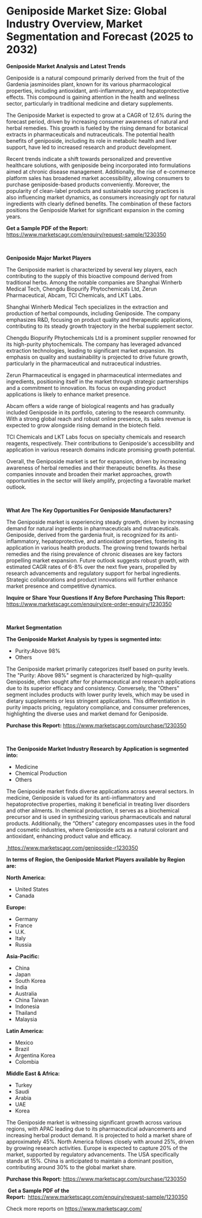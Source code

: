 <p><h1>Geniposide Market Size: Global Industry Overview, Market Segmentation and Forecast (2025 to 2032)</h1></p><p><strong>Geniposide Market Analysis and Latest Trends</strong></p>
<p><p>Geniposide is a natural compound primarily derived from the fruit of the Gardenia jasminoides plant, known for its various pharmacological properties, including antioxidant, anti-inflammatory, and hepatoprotective effects. This compound is gaining attention in the health and wellness sector, particularly in traditional medicine and dietary supplements.</p><p>The Geniposide Market is expected to grow at a CAGR of 12.6% during the forecast period, driven by increasing consumer awareness of natural and herbal remedies. This growth is fueled by the rising demand for botanical extracts in pharmaceuticals and nutraceuticals. The potential health benefits of geniposide, including its role in metabolic health and liver support, have led to increased research and product development.</p><p>Recent trends indicate a shift towards personalized and preventive healthcare solutions, with geniposide being incorporated into formulations aimed at chronic disease management. Additionally, the rise of e-commerce platform sales has broadened market accessibility, allowing consumers to purchase geniposide-based products conveniently. Moreover, the popularity of clean-label products and sustainable sourcing practices is also influencing market dynamics, as consumers increasingly opt for natural ingredients with clearly defined benefits. The combination of these factors positions the Geniposide Market for significant expansion in the coming years.</p></p>
<p><strong>Get a Sample PDF of the Report:&nbsp;</strong> <a href="https://www.marketscagr.com/enquiry/request-sample/1230350?utm_campaign=2882&utm_medium=2&utm_source=Github&utm_content=ia&utm_term=01042025&utm_id=geniposide">https://www.marketscagr.com/enquiry/request-sample/1230350</a></p>
<p>&nbsp;</p>
<p><strong>Geniposide Major Market Players</strong></p>
<p><p>The Geniposide market is characterized by several key players, each contributing to the supply of this bioactive compound derived from traditional herbs. Among the notable companies are Shanghai Winherb Medical Tech, Chengdu Biopurify Phytochemicals Ltd, Zerun Pharmaceutical, Abcam, TCI Chemicals, and LKT Labs.</p><p>Shanghai Winherb Medical Tech specializes in the extraction and production of herbal compounds, including Geniposide. The company emphasizes R&D, focusing on product quality and therapeutic applications, contributing to its steady growth trajectory in the herbal supplement sector.</p><p>Chengdu Biopurify Phytochemicals Ltd is a prominent supplier renowned for its high-purity phytochemicals. The company has leveraged advanced extraction technologies, leading to significant market expansion. Its emphasis on quality and sustainability is projected to drive future growth, particularly in the pharmaceutical and nutraceutical industries.</p><p>Zerun Pharmaceutical is engaged in pharmaceutical intermediates and ingredients, positioning itself in the market through strategic partnerships and a commitment to innovation. Its focus on expanding product applications is likely to enhance market presence.</p><p>Abcam offers a wide range of biological reagents and has gradually included Geniposide in its portfolio, catering to the research community. With a strong global reach and robust online presence, its sales revenue is expected to grow alongside rising demand in the biotech field.</p><p>TCI Chemicals and LKT Labs focus on specialty chemicals and research reagents, respectively. Their contributions to Geniposide's accessibility and application in various research domains indicate promising growth potential.</p><p>Overall, the Geniposide market is set for expansion, driven by increasing awareness of herbal remedies and their therapeutic benefits. As these companies innovate and broaden their market approaches, growth opportunities in the sector will likely amplify, projecting a favorable market outlook.</p></p>
<p>&nbsp;</p>
<p><strong>What Are The Key Opportunities For Geniposide Manufacturers?</strong></p>
<p><p>The Geniposide market is experiencing steady growth, driven by increasing demand for natural ingredients in pharmaceuticals and nutraceuticals. Geniposide, derived from the gardenia fruit, is recognized for its anti-inflammatory, hepatoprotective, and antioxidant properties, fostering its application in various health products. The growing trend towards herbal remedies and the rising prevalence of chronic diseases are key factors propelling market expansion. Future outlook suggests robust growth, with estimated CAGR rates of 6-8% over the next five years, propelled by research advancements and regulatory support for herbal ingredients. Strategic collaborations and product innovations will further enhance market presence and competitive dynamics.</p></p>
<p><strong>Inquire or Share Your Questions If Any Before Purchasing This Report:</strong> <a href="https://www.marketscagr.com/enquiry/pre-order-enquiry/1230350?utm_campaign=2882&utm_medium=2&utm_source=Github&utm_content=ia&utm_term=01042025&utm_id=geniposide">https://www.marketscagr.com/enquiry/pre-order-enquiry/1230350</a></p>
<p>&nbsp;</p>
<p><strong>Market Segmentation</strong></p>
<p><strong>The Geniposide Market Analysis by types is segmented into:</strong></p>
<p><ul><li>Purity:Above 98%</li><li>Others</li></ul></p>
<p><p>The Geniposide market primarily categorizes itself based on purity levels. The "Purity: Above 98%" segment is characterized by high-quality Geniposide, often sought after for pharmaceutical and research applications due to its superior efficacy and consistency. Conversely, the "Others" segment includes products with lower purity levels, which may be used in dietary supplements or less stringent applications. This differentiation in purity impacts pricing, regulatory compliance, and consumer preferences, highlighting the diverse uses and market demand for Geniposide.</p></p>
<p><strong>Purchase this Report:&nbsp;</strong><a href="https://www.marketscagr.com/purchase/1230350?utm_campaign=2882&utm_medium=2&utm_source=Github&utm_content=ia&utm_term=01042025&utm_id=geniposide">https://www.marketscagr.com/purchase/1230350</a></p>
<p>&nbsp;</p>
<p><strong>The Geniposide Market Industry Research by Application is segmented into:</strong></p>
<p><ul><li>Medicine</li><li>Chemical Production</li><li>Others</li></ul></p>
<p><p>The Geniposide market finds diverse applications across several sectors. In medicine, Geniposide is valued for its anti-inflammatory and hepatoprotective properties, making it beneficial in treating liver disorders and other ailments. In chemical production, it serves as a biochemical precursor and is used in synthesizing various pharmaceuticals and natural products. Additionally, the “Others” category encompasses uses in the food and cosmetic industries, where Geniposide acts as a natural colorant and antioxidant, enhancing product value and efficacy.</p></p>
<p><a href="https://www.marketscagr.com/geniposide-r1230350?utm_campaign=2882&utm_medium=2&utm_source=Github&utm_content=ia&utm_term=01042025&utm_id=geniposide">&nbsp;https://www.marketscagr.com/geniposide-r1230350</a></p>
<p><strong>In terms of Region, the Geniposide Market Players available by Region are:</strong></p>
<p>
    <p> <strong> North America: </strong>
        <ul>
            <li>United States</li>
            <li>Canada</li>
        </ul>
        </p> 
    <p> <strong> Europe: </strong>
        <ul>
            <li>Germany</li>
            <li>France</li>
            <li>U.K.</li>
            <li>Italy</li>
            <li>Russia</li>
        </ul>
        </p> 
    <p> <strong> Asia-Pacific: </strong>
        <ul>
            <li>China</li>
            <li>Japan</li>
            <li>South Korea</li>
            <li>India</li>
            <li>Australia</li>
            <li>China Taiwan</li>
            <li>Indonesia</li>
            <li>Thailand</li>
            <li>Malaysia</li>
        </ul>
        </p> 
    <p> <strong> Latin America: </strong>
        <ul>
            <li>Mexico</li>
            <li>Brazil</li>
            <li>Argentina Korea</li>
            <li>Colombia</li>
        </ul>
        </p> 
    <p> <strong> Middle East & Africa: </strong>
        <ul>
            <li>Turkey</li>
            <li>Saudi</li>
            <li>Arabia</li>
            <li>UAE</li>
            <li>Korea</li>
        </ul>
    </p>
    </p>
<p><p>The Geniposide market is witnessing significant growth across various regions, with APAC leading due to its pharmaceutical advancements and increasing herbal product demand. It is projected to hold a market share of approximately 45%. North America follows closely with around 25%, driven by growing research activities. Europe is expected to capture 20% of the market, supported by regulatory advancements. The USA specifically stands at 15%. China is anticipated to maintain a dominant position, contributing around 30% to the global market share.</p></p>
<p><strong>Purchase this Report: </strong><a href="https://www.marketscagr.com/purchase/1230350?utm_campaign=2882&utm_medium=2&utm_source=Github&utm_content=ia&utm_term=01042025&utm_id=geniposide">https://www.marketscagr.com/purchase/1230350</a></p>
<p>&nbsp;<strong>Get a Sample PDF of the Report:&nbsp;&nbsp;</strong><a href="https://www.marketscagr.com/enquiry/request-sample/1230350?utm_campaign=2882&utm_medium=2&utm_source=Github&utm_content=ia&utm_term=01042025&utm_id=geniposide">https://www.marketscagr.com/enquiry/request-sample/1230350</a></p>
<p><strong></strong></p>
<p>Check more reports on <a href="https://www.marketscagr.com/?utm_campaign=2882&utm_medium=2&utm_source=Github&utm_content=ia&utm_term=01042025&utm_id=geniposide">https://www.marketscagr.com/</a></p>